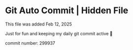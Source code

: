 # Git Auto Commit | Hidden File

This file was added Feb 12, 2025

Just for fun and keeping my daily git commit active 🤪

commit number: 299937
